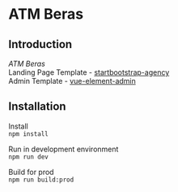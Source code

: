 # ATM Beras  

## Introduction

*ATM Beras*  
Landing Page Template - [startbootstrap-agency](https://github.com/StartBootstrap/startbootstrap-agency)  
Admin Template - [vue-element-admin](https://panjiachen.github.io/vue-element-admin)  

## Installation

Install  
```npm install```  

Run in development environment  
```npm run dev```

Build for prod  
```npm run build:prod```
